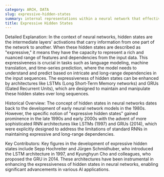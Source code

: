 ```yaml
---
category: ARCH, DATA
slug: expressive-hidden-states
summary: internal representations within a neural network that effectively capture and encode complex patterns and dependencies in the input data.
title: Expressive Hidden States
---
```


Detailed Explanation: In the context of neural networks, hidden states are the intermediate layers' activations that carry information from one part of the network to another. When these hidden states are described as "expressive," it means they have the capacity to represent a rich and nuanced range of features and dependencies from the input data. This expressiveness is crucial in tasks such as language modeling, machine translation, and time-series prediction, where the model needs to understand and predict based on intricate and long-range dependencies in the input sequences. The expressiveness of hidden states can be enhanced by architectures like LSTMs (Long Short-Term Memory networks) and GRUs (Gated Recurrent Units), which are designed to maintain and manipulate these hidden states over long sequences.

Historical Overview: The concept of hidden states in neural networks dates back to the development of early neural network models in the 1980s. However, the specific notion of "expressive hidden states" gained prominence in the late 1990s and early 2000s with the advent of more sophisticated RNN architectures like LSTMs (1997) and GRUs (2014), which were explicitly designed to address the limitations of standard RNNs in maintaining expressive and long-range dependencies.

Key Contributors: Key figures in the development of expressive hidden states include Sepp Hochreiter and Jürgen Schmidhuber, who introduced the LSTM architecture in 1997, and Kyunghyun Cho and colleagues, who proposed the GRU in 2014. These architectures have been instrumental in enhancing the expressiveness of hidden states in neural networks, enabling significant advancements in various AI applications.